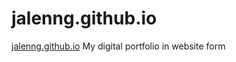 # jalenng.github.io
[jalenng.github.io](https://jalenng.github.io)
My digital portfolio in website form
